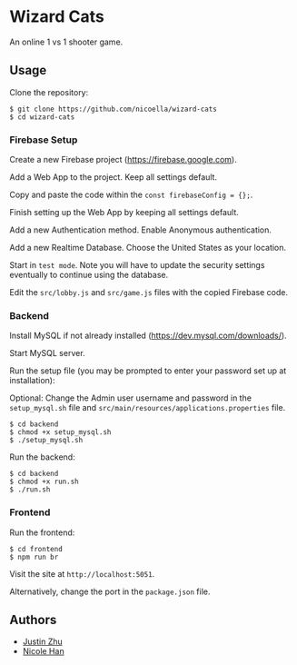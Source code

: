 # Wizard Cats

An online 1 vs 1 shooter game.

## Usage

Clone the repository:

```
$ git clone https://github.com/nicoella/wizard-cats
$ cd wizard-cats
```

### Firebase Setup

Create a new Firebase project (https://firebase.google.com).

Add a Web App to the project. Keep all settings default.

Copy and paste the code within the `const firebaseConfig = {};`.

Finish setting up the Web App by keeping all settings default.

Add a new Authentication method. Enable Anonymous authentication.

Add a new Realtime Database. Choose the United States as your location.

Start in `test mode`. Note you will have to update the security settings eventually to continue using the database.

Edit the `src/lobby.js` and `src/game.js` files with the copied Firebase code.

### Backend

Install MySQL if not already installed (https://dev.mysql.com/downloads/).

Start MySQL server.

Run the setup file (you may be prompted to enter your password set up at installation):

Optional: Change the Admin user username and password in the `setup_mysql.sh` file and `src/main/resources/applications.properties` file.

```
$ cd backend
$ chmod +x setup_mysql.sh
$ ./setup_mysql.sh
```

Run the backend:

```
$ cd backend
$ chmod +x run.sh
$ ./run.sh
```

### Frontend

Run the frontend:

```
$ cd frontend
$ npm run br
```

Visit the site at `http://localhost:5051`.

Alternatively, change the port in the `package.json` file.

## Authors

- [Justin Zhu](https://github.com/astrocat879)
- [Nicole Han](https://github.com/nicoella)
